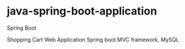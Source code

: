 # java-spring-boot-application
Spring Boot

Shopping Cart Web Application
Spring boot MVC framework, MySQL

